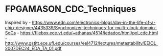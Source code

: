 # FPGAMASON_CDC_Techniques
Inspired by 
	-	https://www.edn.com/electronics-blogs/day-in-the-life-of-a-chip-designer/4435339/Synchronizer-techniques-for-multi-clock-domain-SoCs
	-	https://filebox.ece.vt.edu/~athanas/4514/ledadoc/html/pol_cdc.html
    -   http://www.gstitt.ece.ufl.edu/courses/eel4712/lectures/metastability/EEIOL_2007DEC24_EDA_TA_01.pdf
